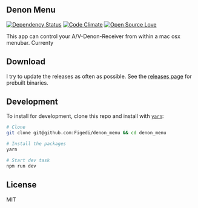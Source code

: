 Denon Menu
---------
[![Dependency Status](https://www.versioneye.com/user/projects/586bb41f3ab148003228abc7/badge.svg?style=flat-square)](https://www.versioneye.com/user/projects/586bb41f3ab148003228abc7)
[![Code Climate](https://codeclimate.com/github/Figedi/denon_remote/badges/gpa.svg)](https://codeclimate.com/github/Figedi/denon_remote)
[![Open Source Love](https://badges.frapsoft.com/os/mit/mit.svg?v=102)](https://github.com/ellerbrock/open-source-badge/)


This app can control your A/V-Denon-Receiver from within a mac osx menubar. Currenty

## Download 

I try to update the releases as often as possible. See the [releases page](https://github.com/figedi/denon_menu/releases) for
prebuilt binaries. 

## Development

To install for development, clone this repo and install with
[`yarn`](https://yarnpkg.com/):

```sh
# Clone 
git clone git@github.com:Figedi/denon_menu && cd denon_menu

# Install the packages
yarn

# Start dev task
npm run dev
```

## License

MIT

